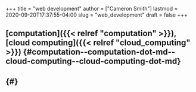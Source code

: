 +++
title = "web development"
author = ["Cameron Smith"]
lastmod = 2020-09-20T17:37:55-04:00
slug = "web_development"
draft = false
+++

## [computation]({{< relref "computation" >}}), [cloud computing]({{< relref "cloud_computing" >}}) {#computation--computation-dot-md--cloud-computing--cloud-computing-dot-md}


##  {#}
